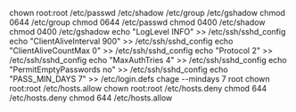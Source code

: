 chown root:root /etc/passwd /etc/shadow /etc/group /etc/gshadow
chmod 0644 /etc/group
chmod 0644 /etc/passwd
chmod 0400 /etc/shadow
chmod 0400 /etc/gshadow
echo "LogLevel INFO" >> /etc/ssh/sshd_config
echo "ClientAliveInterval 900"  >> /etc/ssh/sshd_config
echo "ClientAliveCountMax 0"  >> /etc/ssh/sshd_config
echo "Protocol 2"  >> /etc/ssh/sshd_config
echo "MaxAuthTries 4"  >> /etc/ssh/sshd_config
echo "PermitEmptyPasswords no"  >> /etc/ssh/sshd_config
echo "PASS_MIN_DAYS 7"  >> /etc/login.defs
chage --mindays 7 root
chown root:root /etc/hosts.allow 
chown root:root /etc/hosts.deny 
chmod 644 /etc/hosts.deny
chmod 644 /etc/hosts.allow

